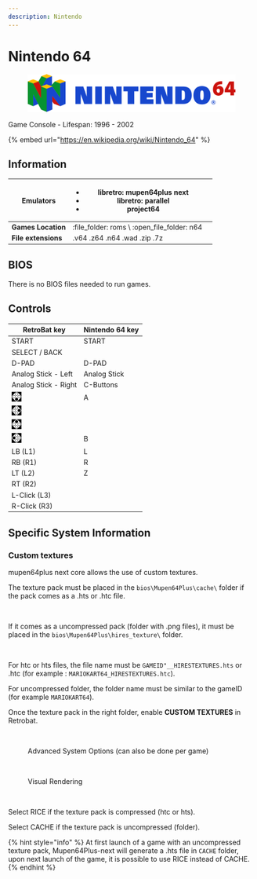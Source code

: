```yaml
---
description: Nintendo
---
```


# Nintendo 64

<figure><img src="https://raw.githubusercontent.com/fabricecaruso/es-theme-carbon/master/art/logos/n64.svg" alt=""><figcaption></figcaption></figure>

Game Console - Lifespan: 1996 - 2002

{% embed url="https://en.wikipedia.org/wiki/Nintendo_64" %}

## Information

| **Emulators**       | <ul><li>libretro: mupen64plus next</li><li>libretro: parallel</li><li>project64</li></ul> |   |
| ------------------- | ----------------------------------------------------------------------------------------- | - |
| **Games Location**  | :file\_folder: roms \ :open\_file\_folder: n64                                            |   |
| **File extensions** | .v64 .z64 .n64 .wad .zip .7z                                                              |   |

## BIOS

There is no BIOS files needed to run games.

## Controls

| RetroBat key                                                                        | Nintendo 64 key |
| ----------------------------------------------------------------------------------- | --------------- |
| START                                                                               | START           |
| SELECT / BACK                                                                       |                 |
| D-PAD                                                                               | D-PAD           |
| Analog Stick - Left                                                                 | Analog Stick    |
| Analog Stick - Right                                                                | C-Buttons       |
| ![A](<../../.gitbook/assets/image (1) (2) (1).png>)                                 | A               |
| ![B](<../../.gitbook/assets/image (4) (1).png>)                                     |                 |
| <img src="../../.gitbook/assets/image (3) (1) (2).png" alt="" data-size="original"> |                 |
| <img src="../../.gitbook/assets/image (2) (1) (1).png" alt="" data-size="line">     | B               |
| LB (L1)                                                                             | L               |
| RB (R1)                                                                             | R               |
| LT (L2)                                                                             | Z               |
| RT (R2)                                                                             |                 |
| L-Click (L3)                                                                        |                 |
| R-Click (R3)                                                                        |                 |

## Specific System Information

### Custom textures

mupen64plus next core allows the use of custom textures.

The texture pack must be placed in the `bios\Mupen64Plus\cache\` folder if the pack comes as a .hts or .htc file.

<figure><img src="https://i.imgur.com/H878WjR.png" alt=""><figcaption></figcaption></figure>

If it comes as a uncompressed pack (folder with .png files), it must be placed in the `bios\Mupen64Plus\hires_texture\` folder.

<figure><img src="https://i.imgur.com/1sqG9H4.png" alt=""><figcaption></figcaption></figure>

For htc or hts files, the file name must be `GAMEID"__HIRESTEXTURES.hts` or .htc (for example : `MARIOKART64_HIRESTEXTURES.htc`).

For uncompressed folder, the folder name must be similar to the gameID (for example  `MARIOKART64`).

Once the texture pack in the right folder, enable **CUSTOM TEXTURES** in Retrobat.

<figure><img src="https://i.imgur.com/jBt3sjA.png" alt=""><figcaption><p>Advanced System Options (can also be done per game)</p></figcaption></figure>

<figure><img src="https://i.imgur.com/hzikBUa.png" alt=""><figcaption><p>Visual Rendering</p></figcaption></figure>

<figure><img src="https://i.imgur.com/TXJ3fti.png" alt=""><figcaption></figcaption></figure>

Select RICE if the texture pack is compressed (htc or hts).&#x20;

Select CACHE if the texture pack is uncompressed (folder).

{% hint style="info" %}
At first launch of a game with an uncompressed texture pack, Mupen64Plus-next will generate a .hts file in `CACHE` folder, upon next launch of the game, it is possible to use RICE instead of CACHE.
{% endhint %}
